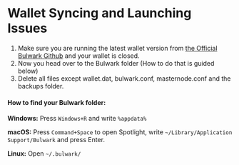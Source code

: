 # Wallet Syncing and Launching Issues

1. Make sure you are running the latest wallet version from [the Official Bulwark Github](https://github.com/bulwark-crypto/Bulwark/releases) and your wallet is closed.
2. Now you head over to the Bulwark folder (How to do that is guided below)
3. Delete all files except wallet.dat, bulwark.conf, masternode.conf and the backups folder.

#### How to find your Bulwark folder:

**Windows:** Press `Windows+R` and write `%appdata%`

**macOS:** Press `Command+Space` to open Spotlight, write `~/Library/Application Support/Bulwark` and press Enter.

**Linux:** Open `~/.bulwark/`
